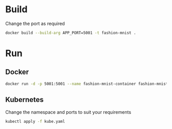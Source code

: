 # Build

Change the port as required

```bash
docker build --build-arg APP_PORT=5001 -t fashion-mnist .
```

# Run

## Docker

```bash
docker run -d -p 5001:5001 --name fashion-mnist-container fashion-mnist
```

## Kubernetes

Change the namespace and ports to suit your requirements

```bash
kubectl apply -f kube.yaml
```